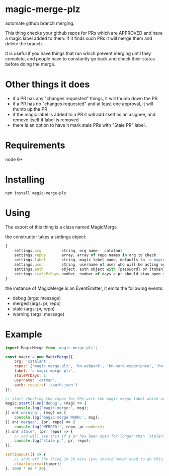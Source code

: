 # magic-merge-plz
automate github branch merging.

This thing checks your github repos for PRs which are APPROVED and have a magic label added to them.
If it finds such PRs it will merge them and delete the branch.

It is useful if you have things that run which prevent merging until they complete, and people have to
constantly go back and check their status before doing the merge.

# Other things it does

- if a PR has any "changes requested" things, it will thumb down the PR
- if a PR has no "changes requested" and at least one approval, it will thumb up the PR
- if the magic label is added to a PR it will add itself as an asignee, and remove itself if label is removed
- there is an option to have it mark stale PRs with "Stale PR" label.

# Requirements
node 6+

# Installing

`npm install magic-merge-plz`

# Using

The export of this thing is a class named MagicMerge

the constructor takes a settings object:

```js
{
    settings.org         string, org name - catalant
    settings.repos       array, array of repo names in org to check
    settings.label       string, magic label name, defaults to 'a magic merge plz'
    settings.user        string, username of user who will be acting on behalf of magic-merge
    settings.auth        object, auth object with {password} or {token}
    settings.stalePrDays number, number of days a pr should stay open to get an emitted event about it
}
```

the instance of MagicMerge is an EventEmitter, it emits the following events:

- debug (args: message)
- merged (args: pr, repo)
- stale (args: pr, repo)
- warning (args: message)

# Example

```js
import MagicMerge from 'magic-merge-plz';

const magic = new MagicMerge({
    org: 'catalant',
    repos: ['magic-merge-plz', 'hn-webpack', 'hn-nerd-experience', 'hn-enterprise-portal', 'hn-marketing-sales'],
    label: 'a magic merge plz',
    stalePrDays: 1,
    username: 'catman',
    auth: require('./auth.json')
});

// start checking the repos for PRs with the magic merge label which are approved
magic.start().on('debug', (msg) => {
    console.log('magic-merge:', msg);
}).on('warning', (msg) => {
    console.log('magic-merge WARN:', msg);
}).on('merged', (pr, repo) => {
    console.log('MERGED!', repo, pr.number);
}).on('stale', (pr, repo) => {
    // you will see this if a pr has been open for longer than `stalePrDays`
    console.log('stale pr', pr, repo);
});

setTimeout(() => {
    // shut off the thing in 20 mins (you should never need to do this)
    clearInterval(timer);
}, 1000 * 60 * 20);

```
